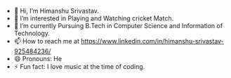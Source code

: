 - 👋 Hi, I’m Himanshu Srivastav.
- 👀 I’m interested in Playing and Watching cricket Match.
- 🌱 I’m currently Pursuing B.Tech in Computer Science and Information of Technology.
- 📫 How to reach me at https://www.linkedin.com/in/himanshu-srivastav-925484236/
- 😄 Pronouns: He
- ⚡ Fun fact: I love music at the time of coding.


